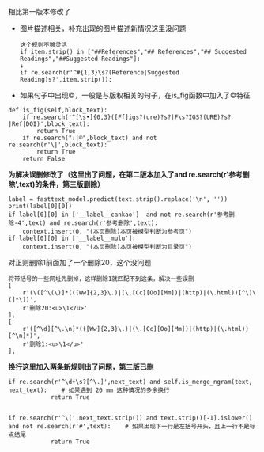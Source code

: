 相比第一版本修改了

- 图片描述相关，补充出现的图片描述新情况这里没问题

  ```
  这个规则不够灵活
  if item.strip() in ["##References","## References","## Suggested Readings","##Suggested Readings"]:
  ↓
  if re.search(r'^#{1,3}\s?(Reference|Suggested Reading)s?',item.strip()):
  ```

- 如果句子中出现©，一般是与版权相关的句子，在is_fig函数中加入了©特征

```
def is_fig(self,block_text):
    if re.search('^[\s•]{0,3}([Ff]igs?(ure)?s?|F\s?IGS?(URE)?s?|Ref|DOI)',block_text):
        return True
    if re.search("↓|©",block_text) and not re.search(r'\|',block_text):
        return True
    return False
```

**为解决误删修改了（这里出了问题，在第二版本加入了and re.search(r'参考删除',text)的条件，第三版删除）**

```
label = fasttext_model.predict(text.strip().replace('\n', ''))
print(label[0][0])
if label[0][0] in ['__label__cankao']  and not re.search(r'参考删除-4',text) and re.search(r'参考删除',text):
    context.insert(0, "(本页删除)本页被模型判断为参考页")
if label[0][0] in ['__label__mulu']:
    context.insert(0, "(本页删除)本页被模型判断为目录页")
```

对正则删除1前面加了一个删除20，这个没问题

```
将带括号的一些网址先删掉，这样删除1就匹配不到这条，解决一些误删
[
    r'(\([^\(\)]*(([Ww]{2,3}\.)|(\.[Cc][Oo][Mm])|(http)|(\.html))[^\)\(]*\))',
    r'删除20:<u>\1</u>'
],
[
    r'([^\d][^\.\n]*(([Ww]{2,3}\.)|(\.[Cc][Oo][Mm])|(http)|(\.html))[^\n]*)',
    r'删除1:<u>\1</u>'
],
```

**换行这里加入两条新规则出了问题，第三版已删**

```
if re.search(r'^\d+\s?[^\.]',next_text) and self.is_merge_ngram(text, next_text):    # 如果遇到 20 mm 这种情况的多余换行
            return True
            
            
if re.search(r'^\(',next_text.strip()) and text.strip()[-1].islower() and not re.search(r'#',text):    # 如果出现下一行是左括号开头，且上一行不是标点结尾
            return True


```

